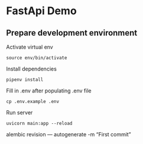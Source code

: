 # FastApi Demo

## Prepare development environment

Activate virtual env

```
source env/bin/activate
```

Install dependencies

```
pipenv install
```

Fill in .env after populating .env file

```
cp .env.example .env
```

Run server

```
uvicorn main:app --reload
```
alembic revision — autogenerate -m “First commit”
